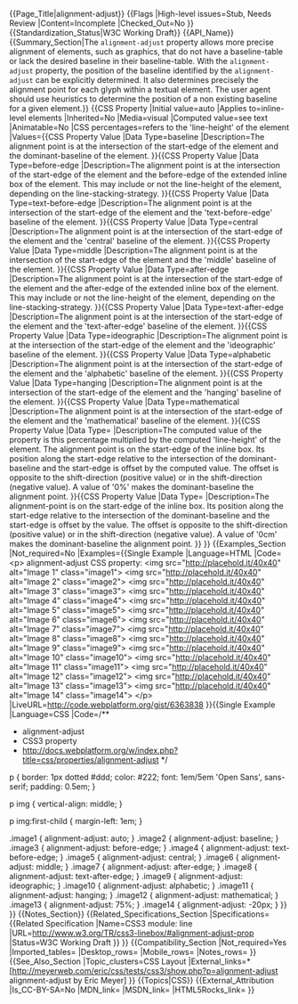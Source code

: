 {{Page_Title|alignment-adjust}}
{{Flags
|High-level issues=Stub, Needs Review
|Content=Incomplete
|Checked_Out=No
}}
{{Standardization_Status|W3C Working Draft}}
{{API_Name}}
{{Summary_Section|The <code>alignment-adjust</code> property allows more precise alignment of elements, such as graphics, that do not have a baseline-table or lack the desired baseline in their baseline-table. With the <code>alignment-adjust</code> property, the position of the baseline identified by the <code>alignment-adjust</code> can be explicitly determined. It also determines precisely the alignment point for each glyph within a textual element. The user agent should use heuristics to determine the position of a non existing baseline for a given element.}}
{{CSS Property
|Initial value=auto
|Applies to=inline-level elements
|Inherited=No
|Media=visual
|Computed value=see text
|Animatable=No
|CSS percentages=refers to the 'line-height' of the element
|Values={{CSS Property Value
|Data Type=baseline
|Description=The alignment point is at the intersection of the start-edge of the element and the dominant-baseline of the element.
}}{{CSS Property Value
|Data Type=before-edge
|Description=The alignment point is at the intersection of the start-edge of the element and the before-edge of the extended inline box of the element. This may include or not the line-height of the element, depending on the line-stacking-strategy.
}}{{CSS Property Value
|Data Type=text-before-edge
|Description=The alignment point is at the intersection of the start-edge of the element and the 'text-before-edge' baseline of the element.
}}{{CSS Property Value
|Data Type=central
|Description=The alignment point is at the intersection of the start-edge of the element and the 'central' baseline of the element.
}}{{CSS Property Value
|Data Type=middle
|Description=The alignment point is at the intersection of the start-edge of the element and the 'middle' baseline of the element.
}}{{CSS Property Value
|Data Type=after-edge
|Description=The alignment point is at the intersection of the start-edge of the element and the after-edge of the extended inline box of the element. This may include or not the line-height of the element, depending on the line-stacking-strategy.
}}{{CSS Property Value
|Data Type=text-after-edge
|Description=The alignment point is at the intersection of the start-edge of the element and the 'text-after-edge' baseline of the element.
}}{{CSS Property Value
|Data Type=ideographic
|Description=The alignment point is at the intersection of the start-edge of the element and the 'ideographic' baseline of the element.
}}{{CSS Property Value
|Data Type=alphabetic
|Description=The alignment point is at the intersection of the start-edge of the element and the 'alphabetic' baseline of the element.
}}{{CSS Property Value
|Data Type=hanging
|Description=The alignment point is at the intersection of the start-edge of the element and the 'hanging' baseline of the element.
}}{{CSS Property Value
|Data Type=mathematical
|Description=The alignment point is at the intersection of the start-edge of the element and the 'mathematical' baseline of the element.
}}{{CSS Property Value
|Data Type=<percentage>
|Description=The computed value of the property is this percentage multiplied by the computed 'line-height' of the element. The alignment point is on the start-edge of the inline box. Its position along the start-edge relative to the intersection of the dominant-baseline and the start-edge is offset by the computed value. The offset is opposite to the shift-direction (positive value) or in the shift-direction (negative value). A value of '0%' makes the dominant-baseline the alignment point.
}}{{CSS Property Value
|Data Type=<length>
|Description=The alignment-point is on the start-edge of the inline box. Its position along the start-edge relative to the intersection of the dominant-baseline and the start-edge is offset by the <length> value. The offset is opposite to the shift-direction (positive value) or in the shift-direction (negative value). A value of '0cm' makes the dominant-baseline the alignment point.
}}
}}
{{Examples_Section
|Not_required=No
|Examples={{Single Example
|Language=HTML
|Code=&lt;p&gt;
	alignment-adjust CSS property:
	&lt;img src=&quot;http://placehold.it/40x40&quot; alt=&quot;Image 1&quot; class=&quot;image1&quot;&gt;
	&lt;img src=&quot;http://placehold.it/40x40&quot; alt=&quot;Image 2&quot; class=&quot;image2&quot;&gt;
	&lt;img src=&quot;http://placehold.it/40x40&quot; alt=&quot;Image 3&quot; class=&quot;image3&quot;&gt;
	&lt;img src=&quot;http://placehold.it/40x40&quot; alt=&quot;Image 4&quot; class=&quot;image4&quot;&gt;
	&lt;img src=&quot;http://placehold.it/40x40&quot; alt=&quot;Image 5&quot; class=&quot;image5&quot;&gt;
	&lt;img src=&quot;http://placehold.it/40x40&quot; alt=&quot;Image 6&quot; class=&quot;image6&quot;&gt;
	&lt;img src=&quot;http://placehold.it/40x40&quot; alt=&quot;Image 7&quot; class=&quot;image7&quot;&gt;
	&lt;img src=&quot;http://placehold.it/40x40&quot; alt=&quot;Image 8&quot; class=&quot;image8&quot;&gt;
	&lt;img src=&quot;http://placehold.it/40x40&quot; alt=&quot;Image 9&quot; class=&quot;image9&quot;&gt;
	&lt;img src=&quot;http://placehold.it/40x40&quot; alt=&quot;Image 10&quot; class=&quot;image10&quot;&gt;
	&lt;img src=&quot;http://placehold.it/40x40&quot; alt=&quot;Image 11&quot; class=&quot;image11&quot;&gt;
	&lt;img src=&quot;http://placehold.it/40x40&quot; alt=&quot;Image 12&quot; class=&quot;image12&quot;&gt;
	&lt;img src=&quot;http://placehold.it/40x40&quot; alt=&quot;Image 13&quot; class=&quot;image13&quot;&gt;
	&lt;img src=&quot;http://placehold.it/40x40&quot; alt=&quot;Image 14&quot; class=&quot;image14&quot;&gt;
&lt;/p&gt;
|LiveURL=http://code.webplatform.org/gist/6363838
}}{{Single Example
|Language=CSS
|Code=/**
 * alignment-adjust
 * CSS3 property
 * http://docs.webplatform.org/w/index.php?title=css/properties/alignment-adjust
 */

p {
	border: 1px dotted #ddd;
	color: #222;
	font: 1em/5em 'Open Sans', sans-serif;
	padding: 0.5em;
}

p img {
	vertical-align: middle;
}

p img:first-child {
	margin-left: 1em;
}

.image1 { alignment-adjust: auto; }
.image2 { alignment-adjust: baseline; }
.image3 { alignment-adjust: before-edge; }
.image4 { alignment-adjust: text-before-edge; }
.image5 { alignment-adjust: central; }
.image6 { alignment-adjust: middle; }
.image7 { alignment-adjust: after-edge; }
.image8 { alignment-adjust: text-after-edge; }
.image9 { alignment-adjust: ideographic; }
.image10 { alignment-adjust: alphabetic; }
.image11 { alignment-adjust: hanging; }
.image12 { alignment-adjust: mathematical; }
.image13 { alignment-adjust: 75%; }
.image14 { alignment-adjust: -20px; }
}}
}}
{{Notes_Section}}
{{Related_Specifications_Section
|Specifications={{Related Specification
|Name=CSS3 module: line
|URL=http://www.w3.org/TR/css3-linebox/#alignment-adjust-prop
|Status=W3C Working Draft
}}
}}
{{Compatibility_Section
|Not_required=Yes
|Imported_tables=
|Desktop_rows=
|Mobile_rows=
|Notes_rows=
}}
{{See_Also_Section
|Topic_clusters=CSS Layout
|External_links=* [http://meyerweb.com/eric/css/tests/css3/show.php?p=alignment-adjust alignment-adjust by Eric Meyer]
}}
{{Topics|CSS}}
{{External_Attribution
|Is_CC-BY-SA=No
|MDN_link=
|MSDN_link=
|HTML5Rocks_link=
}}